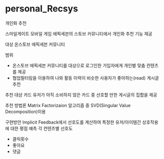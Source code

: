 # personal_Recsys
개인화 추천

스마일게이트 모바일 게임 에픽세븐의 스토브 커뮤니티에서 개인화 추천 기능 제공


대상
온스토브 에픽세븐 커뮤니티

범위
 - 온스토브 에픽세븐 커뮤니티를 대상으로 로그인한 가입자에게 개인별 맞춤 컨텐츠를 제공
 - 협업필터링을 이용하여 나와 활동 이력이 비슷한 사용자가 좋아하는(read) 게시글 추천

추천 대상 카드
유저가 아직 소비하지 않은 카드 중 선호할 만한 게시글의 집합을 제공

추천 방법론
 Matrix Factorizaion 알고리즘 중 SVD(Singular Value Decomposition)이용


구현방안 
 Implicit Feedback에서 선호도를 계산하여 특정한 유저/아이템간 상호작용에 대한 평점 예측
 각 컨텐츠별 선호도
- 클릭횟수
- 좋아요
- 댓글
